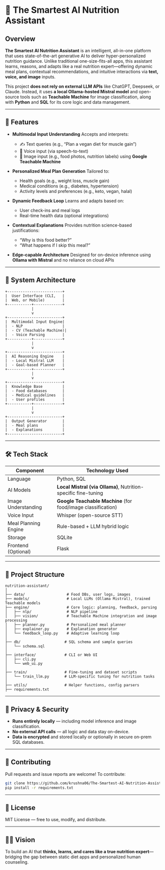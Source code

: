 # 🧠 The Smartest AI Nutrition Assistant

## Overview

**The Smartest AI Nutrition Assistant** is an intelligent, all-in-one platform that uses state-of-the-art generative AI to deliver hyper-personalized nutrition guidance. Unlike traditional one-size-fits-all apps, this assistant learns, reasons, and adapts like a real nutrition expert—offering dynamic meal plans, contextual recommendations, and intuitive interactions via **text, voice, and image** inputs.

This project **does not rely on external LLM APIs** like ChatGPT, Deepseek, or Claude. Instead, it uses **a local Ollama-hosted Mistral model** and open-source tools such as **Teachable Machine** for image classification, along with **Python** and **SQL** for its core logic and data management.

---

## 🚀 Features

* **Multimodal Input Understanding**
  Accepts and interprets:

  * ✍️ Text queries (e.g., “Plan a vegan diet for muscle gain”)
  * 🎤 Voice input (via speech-to-text)
  * 📸 Image input (e.g., food photos, nutrition labels) using **Google Teachable Machine**

* **Personalized Meal Plan Generation**
  Tailored to:

  * Health goals (e.g., weight loss, muscle gain)
  * Medical conditions (e.g., diabetes, hypertension)
  * Activity levels and preferences (e.g., keto, vegan, halal)

* **Dynamic Feedback Loop**
  Learns and adapts based on:

  * User check-ins and meal logs
  * Real-time health data (optional integrations)

* **Contextual Explanations**
  Provides nutrition science-based justifications:

  * “Why is this food better?”
  * “What happens if I skip this meal?”

* **Edge-capable Architecture**
  Designed for on-device inference using **Ollama with Mistral** and no reliance on cloud APIs

---

## 🧠 System Architecture

```
+-------------------------+
|  User Interface (CLI,   |
|  Web, or Mobile)        |
+-----------+-------------+
            |
            v
+-------------------------+
|  Multimodal Input Engine|
|  - NLP                  |
|  - CV (Teachable Machine)|
|  - Voice Parsing        |
+-----------+-------------+
            |
            v
+-------------------------+
|  AI Reasoning Engine    |
|  - Local Mistral LLM    |
|  - Goal-based Planner   |
+-----------+-------------+
            |
            v
+-------------------------+
|  Knowledge Base         |
|  - Food databases       |
|  - Medical guidelines   |
|  - User profiles        |
+-----------+-------------+
            |
            v
+-------------------------+
|  Output Generator       |
|  - Meal plans           |
|  - Explanations         |
+-------------------------+
```

---

## 🛠 Tech Stack

| Component            | Technology Used                                                |
| -------------------- | -------------------------------------------------------------- |
| Language             | Python, SQL                                                    |
| AI Models            | **Local Mistral (via Ollama)**, Nutrition-specific fine-tuning |
| Image Understanding  | **Google Teachable Machine** (for food/image classification)   |
| Voice Input          | Whisper (open-source STT)                                      |
| Meal Planning Engine | Rule-based + LLM hybrid logic                                  |
| Storage              | SQLite                                                         |
| Frontend (Optional)  | Flask                                                          |

---

## 📂 Project Structure

```
nutrition-assistant/
│
├── data/                   # Food DBs, user logs, images
├── models/                 # Local LLMs (Ollama Mistral), trained Teachable models
├── engine/                 # Core logic: planning, feedback, parsing
│   ├── nlp/                # NLP pipeline
│   ├── vision/             # Teachable Machine integration and image processing
│   ├── planner.py          # Personalized meal planner
│   ├── explainer.py        # Explanation generator
│   └── feedback_loop.py    # Adaptive learning loop
│
├── db/                    # SQL schema and sample queries
│   └── schema.sql
│
├── interface/             # CLI or Web UI
│   ├── cli.py
│   └── web_ui.py
│
├── train/                 # Fine-tuning and dataset scripts
│   └── train_llm.py       # LLM-specific tuning for nutrition tasks
│
├── utils/                 # Helper functions, config parsers
├── requirements.txt
```

---

## 🔐 Privacy & Security

* **Runs entirely locally** — including model inference and image classification.
* **No external API calls** — all logic and data stay on-device.
* **Data is encrypted** and stored locally or optionally in secure on-prem SQL databases.

---

## 🤝 Contributing

Pull requests and issue reports are welcome! To contribute:

```bash
git clone https://github.com/krushna06/The-Smartest-AI-Nutrition-Assistant.git
pip install -r requirements.txt
```

---

## 📜 License

MIT License — free to use, modify, and distribute.

---

## 👩‍⚕️ Vision

To build an AI that **thinks, learns, and cares like a true nutrition expert**—bridging the gap between static diet apps and personalized human counseling.
